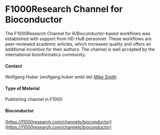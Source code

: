 # F1000Research Channel for Bioconductor
The F1000Research Channel for R/Bioconductor-based workflows was established with support from HD-HuB personnel. These workflows are peer-reviewed academic articles, which increases quality and offers an additional incentive for their authors. The channel is well accepted by the international bioinformatics community.

#### Contact
Wolfgang Huber (wolfgang.huber <at> embl <dot> de)
[Mike Smith](http://congo.embl.de/hd-hub/mike-smith/)

#### Type of Material
Publishing channel in F1000

#### Bioconductor
[https://f1000research.com/channels/bioconductor](https://f1000research.com/channels/bioconductor)


